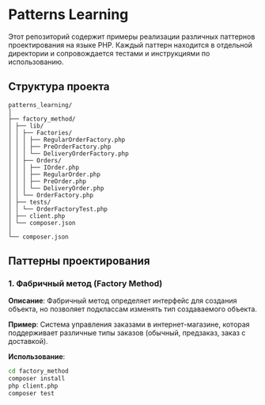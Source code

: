 # Patterns Learning

Этот репозиторий содержит примеры реализации различных паттернов проектирования на языке PHP. Каждый паттерн находится в отдельной директории и сопровождается тестами и инструкциями по использованию.

## Структура проекта
```
patterns_learning/  
│  
├── factory_method/  
│ ├── lib/  
│ │ ├── Factories/  
│ │ │ ├── RegularOrderFactory.php  
│ │ │ ├── PreOrderFactory.php  
│ │ │ └── DeliveryOrderFactory.php  
│ │ ├── Orders/  
│ │ │ ├── IOrder.php  
│ │ │ ├── RegularOrder.php  
│ │ │ ├── PreOrder.php  
│ │ │ └── DeliveryOrder.php  
│ │ └── OrderFactory.php  
│ ├── tests/  
│ │ └── OrderFactoryTest.php  
│ ├── client.php  
│ └── composer.json  
│
└── composer.json
```

## Паттерны проектирования

### 1. Фабричный метод (Factory Method)

**Описание**: Фабричный метод определяет интерфейс для создания объекта, но позволяет подклассам изменять тип создаваемого объекта.

**Пример**: Система управления заказами в интернет-магазине, которая поддерживает различные типы заказов (обычный, предзаказ, заказ с доставкой).

**Использование**:

```bash
cd factory_method
composer install
php client.php
composer test
```
